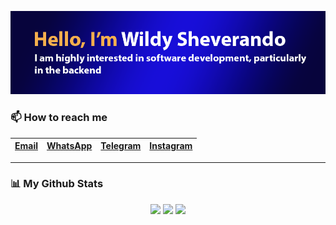 <p align="center">
    <img src="https://github.com/wildyrando/wildyrando/blob/main/image.png?raw=true">
</p>


### 📫 How to reach me
|[Email](mailto:hai@wildyrando.com)|[WhatsApp](https://wa.me/628158000632)|[Telegram](https://t.me/wildyrando)|[Instagram](https://instagram.com/wildyrando)|
|:-|:-|:-|:-|
---

### 📊 My Github Stats
<div align="center">
   <img src="https://github-readme-stats.vercel.app/api?username=wildyrando&show_icons=true&theme=transparent" height="200"/>
   <img src="https://github-readme-stats.vercel.app/api/top-langs/?username=wildyrando&layout=compact&theme=transparent&langs_count=10" height="200"/>
   <img src="https://github-readme-streak-stats.herokuapp.com/?user=wildyrando&theme=transparent&hide_border=false" height="200"/>
</div>
